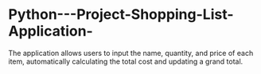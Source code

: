 # Python---Project-Shopping-List-Application-
The application allows users to input the name, quantity, and price of each item,  automatically calculating the total cost and updating a grand total. 
